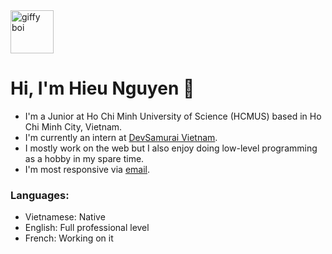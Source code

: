 <div>
  <img alt="giffy boi" src="https://media.giphy.com/media/QVz8bVdhi6dmkIkg61/giphy.gif" width="69">
</div>

# Hi, I'm Hieu Nguyen 👋

- I'm a Junior at Ho Chi Minh University of Science (HCMUS) based in Ho Chi Minh City, Vietnam.
- I'm currently an intern at [DevSamurai Vietnam](https://devsamurai.vn/).
- I mostly work on the web but I also enjoy doing low-level programming as a hobby in my spare time.
- I'm most responsive via [email](mailto:nhthieu16@proton.me).
  
### Languages:

 - Vietnamese: Native
 - English: Full professional level
 - French: Working on it
